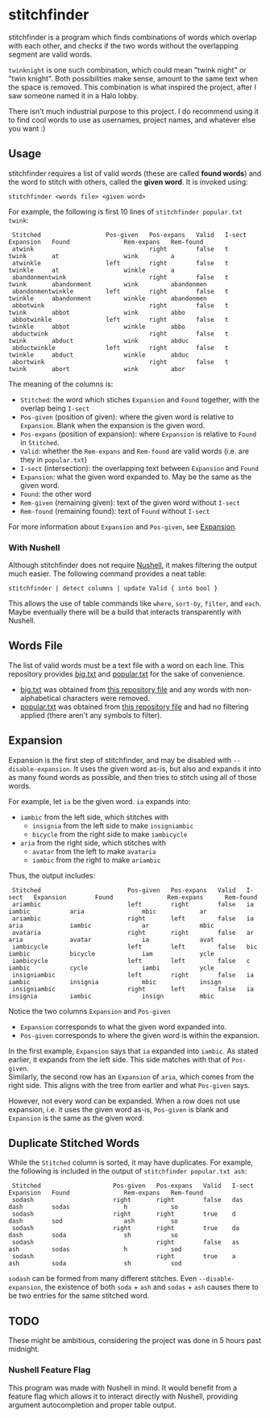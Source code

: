# stitchfinder

stitchfinder is a program which finds combinations of words which overlap with each other, and checks if the two words
without the overlapping segment are valid words.

`twinknight` is one such combination, which could mean "twink night" or "twin knight". Both possibilities make sense,
amount to the same text when the space is removed. This combination is what inspired the project, after I saw someone
named it in a Halo lobby.

There isn't much industrial purpose to this project. I do recommend using it to find cool words to use as usernames,
project names, and whatever else you want :)

## Usage

stitchfinder requires a list of valid words (these are called **found words**) and the word
to stitch with others, called the **given word**. It is invoked using:

```
stitchfinder <words file> <given word>
```

For example, the following is first 10 lines of `stitchfinder popular.txt twink`:

```
 Stitched                  Pos-given   Pos-expans   Valid   I-sect   Expansion   Found               Rem-expans   Rem-found        
 atwink                                right        false   t        twink       at                  wink         a                
 atwinkle                  left        right        false   t        twinkle     at                  winkle       a                
 abandonmentwink                       right        false   t        twink       abandonment         wink         abandonmen       
 abandonmentwinkle         left        right        false   t        twinkle     abandonment         winkle       abandonmen       
 abbotwink                             right        false   t        twink       abbot               wink         abbo             
 abbotwinkle               left        right        false   t        twinkle     abbot               winkle       abbo             
 abductwink                            right        false   t        twink       abduct              wink         abduc            
 abductwinkle              left        right        false   t        twinkle     abduct              winkle       abduc            
 abortwink                             right        false   t        twink       abort               wink         abor            
```

The meaning of the columns is:

- `Stitched`: the word which stiches `Expansion` and `Found` together, with the overlap being `I-sect`
- `Pos-given` (position of given): where the given word is relative to `Expansion`. Blank when the expansion is the given word.
- `Pos-expans` (position of expansion): where `Expansion` is relative to `Found` in `Stitched`.
- `Valid`: whether the `Rem-expans` and `Rem-found` are valid words (i.e. are they in `popular.txt`)
- `I-sect` (intersection): the overlapping text between `Expansion` and `Found`
- `Expansion`: what the given word expanded to. May be the same as the given word.
- `Found`: the other word
- `Rem-given` (remaining given): text of the given word without `I-sect`
- `Rem-found` (remaining found): text of `Found` without `I-sect`

For more information about `Expansion` and `Pos-given`, see [Expansion](#expansion).

### With Nushell

Although stitchfinder does not require [Nushell](https://www.nushell.sh/), it makes filtering the output much easier.
The following command provides a neat table:

```
stitchfinder | detect columns | update Valid { into bool }
```

This allows the use of table commands like `where`, `sort-by`, `filter`, and `each`. Maybe eventually there will
be a build that interacts transparently with Nushell.

## Words File

The list of valid words must be a text file with a word on each line. This repository provides [big.txt](big.txt) and
[popular.txt](popular.txt) for the sake of convenience.

- [big.txt](big.txt) was obtained from [this repository file](https://github.com/dwyl/english-words/blob/a77cb15f4f5beb59c15b945f2415328a6b33c3b0/words.txt)
and any words with non-alphabetical characters were removed.
- [popular.txt](popular.txt) was obtained from [this repository file](https://github.com/dolph/dictionary/blob/c65f04b0b5b27a981f437b940cf62fe71320d5ec/popular.txt)
and had no filtering applied (there aren't any symbols to filter).

## Expansion

Expansion is the first step of stitchfinder, and may be disabled with `--disable-expansion`. It uses the
given word as-is, but also and expands it into as many found words as possible, and then tries to stitch
using all of those words.

For example, let `ia` be the given word. `ia` expands into:

- `iambic` from the left side, which stitches with
	- `insignia` from the left side to make `insigniambic`
	- `bicycle` from the right side to make `iambicycle`
- `aria` from the right side, which stitches with
	- `avatar` from the left to make `avataria`
	- `iambic` from the right to make `ariambic`

Thus, the output includes:

```
 Stitched                        Pos-given   Pos-expans   Valid   I-sect   Expansion        Found               Rem-expans      Rem-found        
 ariambic                        left        right        false   ia       iambic           aria                mbic            ar               
 ariambic                        right       left         false   ia       aria             iambic              ar              mbic             
 avataria                        right       right        false   ar       aria             avatar              ia              avat             
 iambicycle                      left        left         false   bic      iambic           bicycle             iam             ycle             
 iambicycle                      left        left         false   c        iambic           cycle               iambi           ycle             
 insigniambic                    left        right        false   ia       iambic           insignia            mbic            insign           
 insigniambic                    right       left         false   ia       insignia         iambic              insign          mbic             
```

Notice the two columns `Expansion` and `Pos-given`

- `Expansion` corresponds to what the given word expanded into.
- `Pos-given` corresponds to where the given word is within the expansion.

In the first example, `Expansion` says that `ia` expanded into `iambic`. As stated earlier, it expands from the left side. This side matches with that of `Pos-given`.  
Similarly, the second row has an `Expansion` of `aria`, which comes from the right side. This aligns with the tree from earlier and what `Pos-given` says.

However, not every word can be expanded. When a row does not use expansion, i.e. it uses the given word as-is, `Pos-given` is blank and `Expansion` is the same as the
given word. 

## Duplicate Stitched Words

While the `Stitched` column is sorted, it may have duplicates. For example, the following is included in the output of `stitchfinder popular.txt ash`:

```
 Stitched                    Pos-given   Pos-expans   Valid   I-sect   Expansion   Found               Rem-expans   Rem-found        
 sodash                      right       right        false   das      dash        sodas               h            so               
 sodash                      right       right        true    d        dash        sod                 ash          so               
 sodash                      right       right        true    da       dash        soda                sh           so               
 sodash                                  right        false   as       ash         sodas               h            sod              
 sodash                                  right        true    a        ash         soda                sh           sod              
```

`sodash` can be formed from many different stitches. Even `--disable-expansion`, the existence of both `soda` + `ash` and `sodas` + `ash` causes there to be two entries
for the same stitched word. 

## TODO

These might be ambitious, considering the project was done in 5 hours past midnight.

### Nushell Feature Flag

This program was made with Nushell in mind. It would benefit from a feature flag which allows it to interact directly with Nushell, providing argument autocompletion and proper table output.
